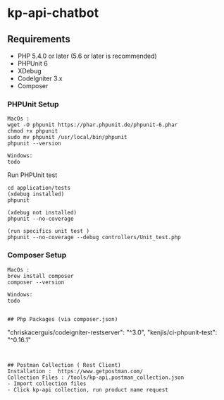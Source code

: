 # kp-api-chatbot

## Requirements

* PHP 5.4.0 or later (5.6 or later is recommended)
* PHPUnit 6
* XDebug
* CodeIgniter 3.x
* Composer


### PHPUnit Setup
```
MacOs :
wget -O phpunit https://phar.phpunit.de/phpunit-6.phar
chmod +x phpunit
sudo mv phpunit /usr/local/bin/phpunit
phpunit --version

Windows:
todo
```

Run PHPUnit test
```
cd application/tests
(xdebug installed)
phpunit 

(xdebug not installed)
phpunit --no-coverage

(run specifics unit test )
phpunit --no-coverage --debug controllers/Unit_test.php
```


### Composer Setup 
```
MacOs :
brew install composer
composer --version

Windows:
todo


## Php Packages (via composer.json)
```
"chriskacerguis/codeigniter-restserver": "^3.0",
"kenjis/ci-phpunit-test": "^0.16.1"
```


## Postman Collection ( Rest Client)
Installation :  https://www.getpostman.com/
Collection Files : /tools/kp-api.postman_collection.json
- Import collection files 
- Click kp-api collection, run product name request 
